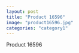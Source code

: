 ```yaml
---
layout: post
title: "Product 16596"
image: "product16596.jpg"
categories: "category1"
---
```

Product 16596

